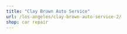 ```yaml
---
title: "Clay Brown Auto Service"
url: /los-angeles/clay-brown-auto-service-2/
shop: car repair
---
```

